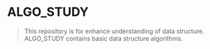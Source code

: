 # ALGO_STUDY
> This repository is for enhance understanding of data structure.
> ALGO_STUDY contains basic data structure algorithms. 
